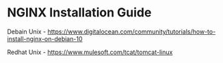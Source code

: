 # NGINX Installation Guide 

Debain Unix - https://www.digitalocean.com/community/tutorials/how-to-install-nginx-on-debian-10

Redhat Unix - https://www.mulesoft.com/tcat/tomcat-linux
